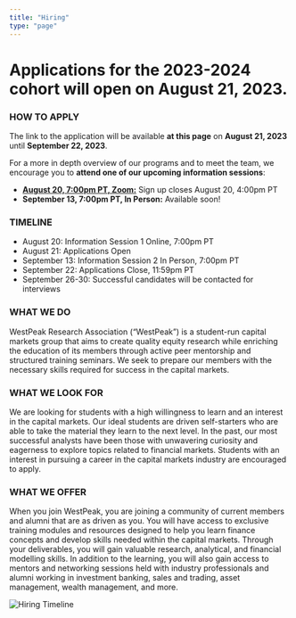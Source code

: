 ```yaml
---
title: "Hiring"
type: "page"
---
```


# Applications for the 2023-2024 cohort will open on August 21, 2023.

### HOW TO APPLY

The link to the application will be available **at this page** on **August 21, 2023** until **September 22, 2023**.

<link-button link="https://forms.gle/YxcSnbtWNHq9EAgL9" target="_blank" text="Access the 2023 WestPeak Research Association Application Form"></link-button>

For a more in depth overview of our programs and to meet the team, we encourage you to **attend one of our upcoming information sessions**:
 - <a href=https://forms.gle/YxcSnbtWNHq9EAgL9 target="_blank">**August 20, 7:00pm PT, Zoom:**</a> Sign up closes August 20, 4:00pm PT
 - **September 13, 7:00pm PT, In Person:** Available soon!

### TIMELINE

 - August 20: Information Session 1 Online, 7:00pm PT
 - August 21: Applications Open
 - September 13: Information Session 2 In Person, 7:00pm PT
 - September 22: Applications Close, 11:59pm PT
 - September 26-30: Successful candidates will be contacted for interviews

### WHAT WE DO

WestPeak Research Association (“WestPeak”) is a student-run capital markets group that aims to create quality equity research while enriching the education of its members through active peer mentorship and structured training seminars. We seek to prepare our members with the necessary skills required for success in the capital markets.
​

### WHAT WE LOOK FOR

We are looking for students with a high willingness to learn and an interest in the capital markets. Our ideal students are driven self-starters who are able to take the material they learn to the next level. In the past, our most successful analysts have been those with unwavering curiosity and eagerness to explore topics related to financial markets. Students with an interest in pursuing a career in the capital markets industry are encouraged to apply.
​

### WHAT WE OFFER

When you join WestPeak, you are joining a community of current members and alumni that are as driven as you. You will have access to exclusive training modules and resources designed to help you learn finance concepts and develop skills needed within the capital markets. Through your deliverables, you will gain valuable research, analytical, and financial modelling skills. In addition to the learning, you will also gain access to mentors and networking sessions held with industry professionals and alumni working in investment banking, sales and trading, asset management, wealth management, and more.

![Hiring Timeline](hiring_timeline.png)
